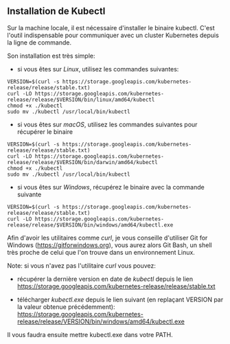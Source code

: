 ## Installation de Kubectl

Sur la machine locale, il est nécessaire d'installer le binaire kubectl. C'est l'outil indispensable pour communiquer avec un cluster Kubernetes depuis la ligne de commande.

Son installation est très simple:

- si vous êtes sur *Linux*, utilisez les commandes suivantes:

```
VERSION=$(curl -s https://storage.googleapis.com/kubernetes-release/release/stable.txt)
curl -LO https://storage.googleapis.com/kubernetes-release/release/$VERSION/bin/linux/amd64/kubectl
chmod +x ./kubectl
sudo mv ./kubectl /usr/local/bin/kubectl
```

- si vous êtes sur *macOS*, utilisez les commandes suivantes pour récupérer le binaire

```
VERSION=$(curl -s https://storage.googleapis.com/kubernetes-release/release/stable.txt)
curl -LO https://storage.googleapis.com/kubernetes-release/release/$VERSION/bin/darwin/amd64/kubectl
chmod +x ./kubectl
sudo mv ./kubectl /usr/local/bin/kubectl
```

- si vous êtes sur *Windows*, récupérez le binaire avec la commande suivante

```
VERSION=$(curl -s https://storage.googleapis.com/kubernetes-release/release/stable.txt)
curl -LO https://storage.googleapis.com/kubernetes-release/release/$VERSION/bin/windows/amd64/kubectl.exe
```

Afin d'avoir les utilitaires comme *curl*, je vous conseille d'utiliser Git for Windows (https://gitforwindows.org), vous aurez alors Git Bash, un shell très proche de celui que l'on trouve dans un environnement Linux.

Note: si vous n'avez pas l'utilitaire *curl* vous pouvez:

- récupérer la dernière version en date de *kubectl* depuis le lien https://storage.googleapis.com/kubernetes-release/release/stable.txt

- télécharger *kubectl.exe* depuis le lien suivant (en replaçant VERSION par la valeur obtenue précédemment):
https://storage.googleapis.com/kubernetes-release/release/VERSION/bin/windows/amd64/kubectl.exe

Il vous faudra ensuite mettre kubectl.exe dans votre PATH.

